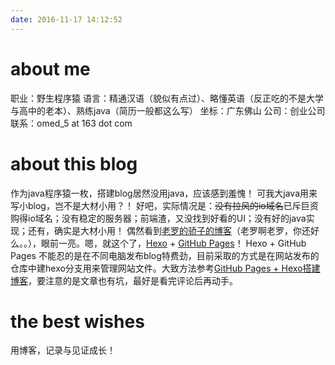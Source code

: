 ```yaml
---
date: 2016-11-17 14:12:52
---
```


# about me
职业：野生程序猿
语言：精通汉语（貌似有点过）、略懂英语（反正吃的不是大学与高中的老本）、熟练java（简历一般都这么写）
坐标：广东佛山
公司：创业公司
联系：omed_5 at 163 dot com

# about this blog
作为java程序猿一枚，搭建blog居然没用java，应该感到羞愧！
可我大java用来写小blog，岂不是大材小用？！
好吧，实际情况是：~~没有拉风的io域名~~已斥巨资购得io域名；没有稳定的服务器；前端渣，又没找到好看的UI；没有好的java实现；还有，确实是大材小用！
偶然看到[老罗的骄子的博客](http://roosephu.github.io/)（老罗啊老罗，你还好么。。），眼前一亮。嗯，就这个了，[Hexo](https://hexo.io/) + [GitHub Pages](https://pages.github.com/)！
Hexo + GitHub Pages 不能忍的是在不同电脑发布blog特费劲，目前采取的方式是在网站发布的仓库中建hexo分支用来管理网站文件。大致方法参考[GitHub Pages + Hexo搭建博客](http://crazymilk.github.io/2015/12/28/GitHub-Pages-Hexo%E6%90%AD%E5%BB%BA%E5%8D%9A%E5%AE%A2/)，要注意的是文章也有坑，最好是看完评论后再动手。

# the best wishes
用博客，记录与见证成长！
